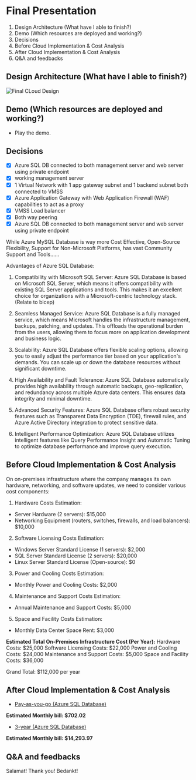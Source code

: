 # Final Presentation

1. Design Architecture (What have I able to finish?)
2. Demo (Which resources are deployed and working?)
3. Decisions
4. Before Cloud Implementation & Cost Analysis
5. After Cloud Implementation & Cost Analysis
6. Q&A and feedbacks


## Design Architecture (What have I able to finish?)

![Final CLoud Design](https://github.com/techgrounds/techgrounds-anj-dtmr/blob/main/000_cloud_project/v1.1/Documentation/06_diagram/final-cloud.drawio.png)


## Demo (Which resources are deployed and working?)

- Play the demo.


## Decisions

- [x] Azure SQL DB connected to both management server and web server using private endpoint
- [x] working management server
- [x] 1 Virtual Network with 1 app gateway subnet and 1 backend subnet both connected to VMSS
- [x] Azure Application Gateway with Web Application Firewall (WAF) capabilities to act as a proxy 
- [x] VMSS Load balancer
- [x] Both way peering
- [x] Azure SQL DB connected to both management server and web server using private endpoint

While Azure MySQL Database is way more Cost Effective, Open-Source Flexibility, Support for Non-Microsoft Platforms, has vast Community Support and Tools......

Advantages of Azure SQL Database:

1. Compatibility with Microsoft SQL Server: Azure SQL Database is based on Microsoft SQL Server, which means it offers compatibility with existing SQL Server applications and tools. This makes it an excellent choice for organizations with a Microsoft-centric technology stack. (Relate to bicep)

2. Seamless Managed Service: Azure SQL Database is a fully managed service, which means Microsoft handles the infrastructure management, backups, patching, and updates. This offloads the operational burden from the users, allowing them to focus more on application development and business logic.

3. Scalability: Azure SQL Database offers flexible scaling options, allowing you to easily adjust the performance tier based on your application's demands. You can scale up or down the database resources without significant downtime.

4. High Availability and Fault Tolerance: Azure SQL Database automatically provides high availability through automatic backups, geo-replication, and redundancy across multiple Azure data centers. This ensures data integrity and minimal downtime.

5. Advanced Security Features: Azure SQL Database offers robust security features such as Transparent Data Encryption (TDE), firewall rules, and Azure Active Directory integration to protect sensitive data.

6. Intelligent Performance Optimization: Azure SQL Database utilizes intelligent features like Query Performance Insight and Automatic Tuning to optimize database performance and improve query execution.


## Before Cloud Implementation & Cost Analysis

On on-premises infrastructure where the company manages its own hardware, networking, and software updates, we need to consider various cost components:

1. Hardware Costs Estimation:

- Server Hardware (2 servers): $15,000
- Networking Equipment (routers, switches, firewalls, and load balancers): $10,000

2. Software Licensing Costs Estimation:

- Windows Server Standard License (1 servers): $2,000
- SQL Server Standard License (2 servers): $20,000
- Linux Server Standard License (Open-source): $0

3. Power and Cooling Costs Estimation:

- Monthly Power and Cooling Costs: $2,000

4. Maintenance and Support Costs Estimation:

- Annual Maintenance and Support Costs: $5,000

5. Space and Facility Costs Estimation:

- Monthly Data Center Space Rent: $3,000


**Estimated Total On-Premises Infrastructure Cost (Per Year):**
Hardware Costs: $25,000
Software Licensing Costs: $22,000
Power and Cooling Costs: $24,000
Maintenance and Support Costs: $5,000
Space and Facility Costs: $36,000

Grand Total: $112,000 per year


## After Cloud Implementation & Cost Analysis

- [Pay-as-you-go (Azure SQL Database)](https://github.com/techgrounds/techgrounds-anj-dtmr/blob/main/000_cloud_project/v1.1/Documentation/06_diagram/Cloud%20Cost%20Analysis%20-%20pay-as-you-go.pdf)

**Estimated Monthly bill: $702.02**

- [3-year (Azure SQL Database)](https://github.com/techgrounds/techgrounds-anj-dtmr/blob/main/000_cloud_project/v1.1/Documentation/06_diagram/Cloud%20Cost%20Analysis%20-%203-yr.pdf)

**Estimated Monthly bill: $14,293.97**


## Q&A and feedbacks

Salamat! Thank you! Bedankt!

